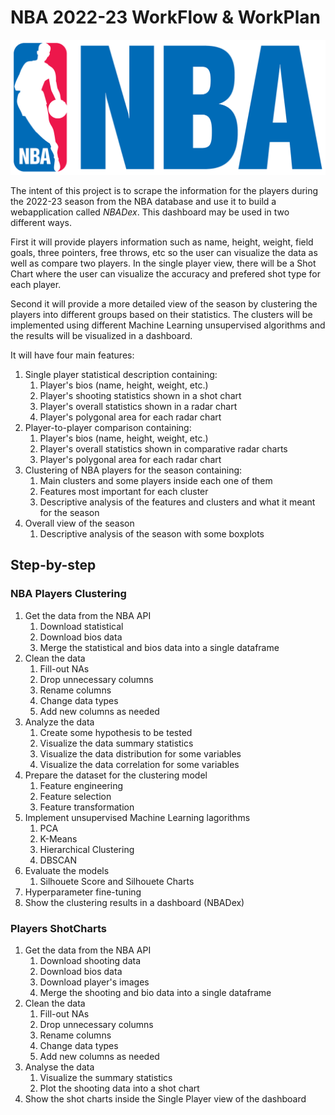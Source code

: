# NBA 2022-23 WorkFlow & WorkPlan

![NBA](img/NBA_logo_small.png)

The intent of this project is to scrape the information for the players during the 2022-23 season from the NBA database and use it to build a webapplication called *NBADex*. This dashboard may be used in two different ways. 

First it will provide players information such as name, height, weight, field goals, three pointers, free throws, etc so the user can visualize the data as well as compare two players. In the single player view, there will be a Shot Chart where the user can visualize the accuracy and prefered shot type for each player. 

Second it will provide a more detailed view of the season by clustering the players into different groups based on their statistics. The clusters will be implemented using different Machine Learning unsupervised algorithms and the results will be visualized in a dashboard. 

It will have four main features:
1. Single player statistical description containing:
   1. Player's bios (name, height, weight, etc.)
   2. Player's shooting statistics shown in a shot chart
   3. Player's overall statistics shown in a radar chart
   4. Player's polygonal area for each radar chart
2. Player-to-player comparison containing:
   1. Player's bios (name, height, weight, etc.)
   2. Player's overall statistics shown in comparative radar charts
   3. Player's polygonal area for each radar chart
3. Clustering of NBA players for the season containing:
   1. Main clusters and some players inside each one of them
   2. Features most important for each cluster
   3. Descriptive analysis of the features and clusters and what it meant for the season
4. Overall view of the season
   1. Descriptive analysis of the season with some boxplots

## Step-by-step

### NBA Players Clustering
1. Get the data from the NBA API
   1. Download statistical 
   2. Download bios data
   3. Merge the statistical and bios data into a single dataframe
2. Clean the data
   1. Fill-out NAs
   2. Drop unnecessary columns
   3. Rename columns
   4. Change data types
   5. Add new columns as needed
3. Analyze the data
   1. Create some hypothesis to be tested
   2. Visualize the data summary statistics
   3. Visualize the data distribution for some variables
   4. Visualize the data correlation for some variables
4. Prepare the dataset for the clustering model
   1. Feature engineering
   2. Feature selection
   3. Feature transformation
5. Implement unsupervised Machine Learning lagorithms
   1. PCA
   2. K-Means
   3. Hierarchical Clustering
   4. DBSCAN
6. Evaluate the models
   1. Silhouete Score and Silhouete Charts
7. Hyperparameter fine-tuning
8. Show the clustering results in a dashboard (NBADex)

### Players ShotCharts

1. Get the data from the NBA API
   1. Download shooting data
   2. Download bios data
   3. Download player's images
   4. Merge the shooting and bio data into a single dataframe
2. Clean the data
   1. Fill-out NAs
   2. Drop unnecessary columns
   3. Rename columns
   4. Change data types
   5. Add new columns as needed
3. Analyse the data
   1. Visualize the summary statistics
   2. Plot the shooting data into a shot chart
4. Show the shot charts inside the Single Player view of the dashboard

